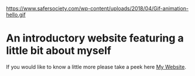 https://www.safersociety.com/wp-content/uploads/2018/04/Gif-animation-hello.gif

# An introductory website featuring a little bit about myself

If you would like to know a little more please take a peek here <a href="https://www.adelmor.com/MyWebsite.html" class="active">My Website</a>.



